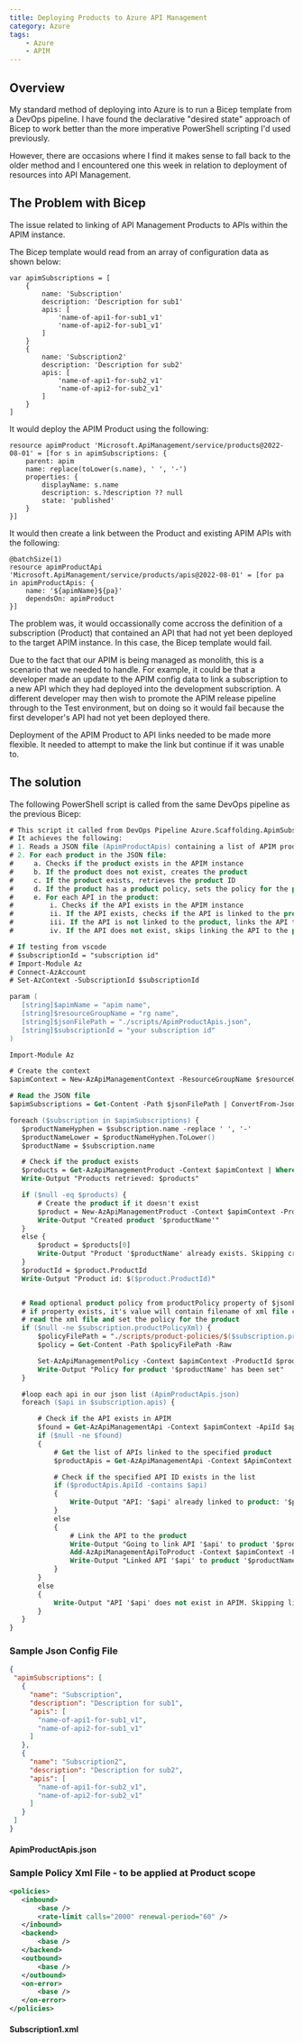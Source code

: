 ```yaml
---
title: Deploying Products to Azure API Management
category: Azure
tags:
    - Azure
    - APIM
---
```


## Overview
My standard method of deploying into Azure is to run a Bicep template from a DevOps pipeline. I have found the declarative "desired state" approach of Bicep to work better than the more imperative PowerShell scripting I'd used previously.

However, there are occasions where I find it makes sense to fall back to the older method and I encountered one this week in relation to deployment of resources into API Management.

## The Problem with Bicep
The issue related to linking of API Management Products to APIs within the APIM instance. 

The Bicep template would read from an array of configuration data as shown below:

```
var apimSubscriptions = [
    {
        name: 'Subscription'
        description: 'Description for sub1'
        apis: [
            'name-of-api1-for-sub1_v1'
            'name-of-api2-for-sub1_v1'
        ]
    }
    {
        name: 'Subscription2'
        description: 'Description for sub2'
        apis: [
            'name-of-api1-for-sub2_v1'
            'name-of-api2-for-sub2_v1'
        ]
    }
]
```

It would deploy the APIM Product using the following:
```
resource apimProduct 'Microsoft.ApiManagement/service/products@2022-08-01' = [for s in apimSubscriptions: {
    parent: apim
    name: replace(toLower(s.name), ' ', '-')
    properties: {
        displayName: s.name
        description: s.?description ?? null
        state: 'published'
    }
}]
```

It would then create a link between the Product and existing APIM APIs with the following:

```
@batchSize(1)
resource apimProductApi 'Microsoft.ApiManagement/service/products/apis@2022-08-01' = [for pa in apimProductApis: {
    name: '${apimName}${pa}'
    dependsOn: apimProduct
}]
```
The problem was, it would occassionally come accross the definition of a subscription (Product) that contained an API that had not yet been deployed to the target APIM instance. In this case, the Bicep template would fail.

 Due to the fact that our APIM is being managed as monolith, this is a scenario that we needed to handle. For example, it could be that a developer made an update to the APIM config data to link a subscription to a new API which they had deployed into the development subscription. A different developer may then wish to promote the APIM release pipeline through to the Test environment, but on doing so it would fail because the first developer's API had not yet been deployed there.

 Deployment of the APIM Product to API links needed to be made more flexible. It needed to attempt to make the link but continue if it was unable to.

## The solution
 The following PowerShell script is called from the same DevOps pipeline as the previous Bicep:

 ```ps
 # This script it called from DevOps Pipeline Azure.Scaffolding.ApimSubscriptions
# It achieves the following:
# 1. Reads a JSON file (ApimProductApis) containing a list of APIM products and APIs to be linked to each product
# 2. For each product in the JSON file:
#     a. Checks if the product exists in the APIM instance
#     b. If the product does not exist, creates the product
#     c. If the product exists, retrieves the product ID
#     d. If the product has a product policy, sets the policy for the product (from xml file in product-policies subdirectory)
#     e. For each API in the product:
#         i. Checks if the API exists in the APIM instance
#         ii. If the API exists, checks if the API is linked to the product
#         iii. If the API is not linked to the product, links the API to the product
#         iv. If the API does not exist, skips linking the API to the product

# If testing from vscode
# $subscriptionId = "subscription id"
# Import-Module Az 
# Connect-AzAccount
# Set-AzContext -SubscriptionId $subscriptionId

param (
    [string]$apimName = "apim name",
    [string]$resourceGroupName = "rg name",
    [string]$jsonFilePath = "./scripts/ApimProductApis.json",
    [string]$subscriptionId = "your subscription id"
)

Import-Module Az

# Create the context
$apimContext = New-AzApiManagementContext -ResourceGroupName $resourceGroupName -ServiceName $apimName

# Read the JSON file
$apimSubscriptions = Get-Content -Path $jsonFilePath | ConvertFrom-Json

foreach ($subscription in $apimSubscriptions) {
    $productNameHyphen = $subscription.name -replace ' ', '-'
    $productNameLower = $productNameHyphen.ToLower()
    $productName = $subscription.name

    # Check if the product exists
    $products = Get-AzApiManagementProduct -Context $apimContext | Where-Object { $_.Title -eq $productName -or $_.Title -eq $productNameLower }
    Write-Output "Products retrieved: $products"

    if ($null -eq $products) {
        # Create the product if it doesn't exist
        $product = New-AzApiManagementProduct -Context $apimContext -ProductId $productName -DisplayName $productName -Description "Product for $($productName)"
        Write-Output "Created product '$productName'"
    }
    else {
        $product = $products[0]
        Write-Output "Product '$productName' already exists. Skipping creation."
    }
    $productId = $product.ProductId
    Write-Output "Product id: $($product.ProductId)"


    # Read optional product policy from productPolicy property of $jsonFilePath (child property of each subscription)
    # if property exists, it's value will contain filename of xml file containing policy - to be found in sub directory named 'product-policies'
    # read the xml file and set the policy for the product
    if ($null -ne $subscription.productPolicyXml) {
        $policyFilePath = "./scripts/product-policies/$($subscription.productPolicyXml)"
        $policy = Get-Content -Path $policyFilePath -Raw

        Set-AzApiManagementPolicy -Context $apimContext -ProductId $productId -Policy $policy
        Write-Output "Policy for product '$productName' has been set"
    }

    #loop each api in our json list (ApimProductApis.json)
    foreach ($api in $subscription.apis) {

        # Check if the API exists in APIM
        $found = Get-AzApiManagementApi -Context $apimContext -ApiId $api
        if ($null -ne $found)
        {
            # Get the list of APIs linked to the specified product
            $productApis = Get-AzApiManagementApi -Context $ApimContext -ProductId $productId

            # Check if the specified API ID exists in the list
            if ($productApis.ApiId -contains $api)
            {
                Write-Output "API: '$api' already linked to product: '$productName'"
            }
            else
            {
                # Link the API to the product
                Write-Output "Going to link API '$api' to product '$productName'"
                Add-AzApiManagementApiToProduct -Context $apimContext -ProductId $productId -ApiId $found.ApiId
                Write-Output "Linked API '$api' to product '$productName'"
            }
        }
        else
        {
            Write-Output "API '$api' does not exist in APIM. Skipping linking to product '$productName'"
        }
    }
}
 ```

### Sample Json Config File
 ```json
 {
  "apimSubscriptions": [
    {
      "name": "Subscription",
      "description": "Description for sub1",
      "apis": [
        "name-of-api1-for-sub1_v1",
        "name-of-api2-for-sub1_v1"
      ]
    },
    {
      "name": "Subscription2",
      "description": "Description for sub2",
      "apis": [
        "name-of-api1-for-sub2_v1",
        "name-of-api2-for-sub2_v1"
      ]
    }
  ]
}
 ```
#### ApimProductApis.json

### Sample Policy Xml File - to be applied at Product scope
 ```xml
 <policies>
    <inbound>
        <base />
        <rate-limit calls="2000" renewal-period="60" />
    </inbound>
    <backend>
        <base />
    </backend>
    <outbound>
        <base />
    </outbound>
    <on-error>
        <base />
    </on-error>
</policies>
 ```
#### Subscription1.xml